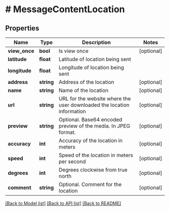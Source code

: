 # # MessageContentLocation

## Properties

Name | Type | Description | Notes
------------ | ------------- | ------------- | -------------
**view_once** | **bool** | Is view once | [optional]
**latitude** | **float** | Latitude of location being sent |
**longitude** | **float** | Longitude of location being sent |
**address** | **string** | Address of the location | [optional]
**name** | **string** | Name of the location | [optional]
**url** | **string** | URL for the website where the user downloaded the location information | [optional]
**preview** | **string** | Optional. Base64 encoded preview of the media. In JPEG format. | [optional]
**accuracy** | **int** | Accuracy of the location in meters | [optional]
**speed** | **int** | Speed of the location in meters per second | [optional]
**degrees** | **int** | Degrees clockwise from true north | [optional]
**comment** | **string** | Optional. Comment for the location | [optional]

[[Back to Model list]](../../README.md#models) [[Back to API list]](../../README.md#endpoints) [[Back to README]](../../README.md)
